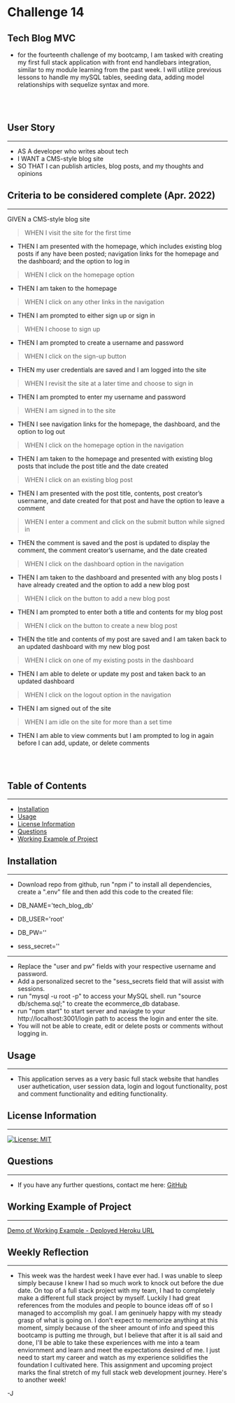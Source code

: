 # Challenge 14
## Tech Blog MVC

- for the fourteenth challenge of my bootcamp, I am tasked with creating my first full stack application with front end handlebars integration, similar to my module learning from the past week. I will utilize previous lessons to handle my mySQL tables, seeding data, adding model relationships with sequelize syntax and more.

<br>
<br>

## User Story
---

- AS A developer who writes about tech
- I WANT a CMS-style blog site
- SO THAT I can publish articles, blog posts, and my thoughts and opinions

## Criteria to be considered complete (Apr. 2022)
---

GIVEN a CMS-style blog site
> WHEN I visit the site for the first time
- THEN I am presented with the homepage, which includes existing blog posts if any have been posted; navigation links for the homepage and the dashboard; and the option to log in
> WHEN I click on the homepage option
- THEN I am taken to the homepage
> WHEN I click on any other links in the navigation
- THEN I am prompted to either sign up or sign in
> WHEN I choose to sign up
- THEN I am prompted to create a username and password
> WHEN I click on the sign-up button
- THEN my user credentials are saved and I am logged into the site
> WHEN I revisit the site at a later time and choose to sign in
- THEN I am prompted to enter my username and password
> WHEN I am signed in to the site
- THEN I see navigation links for the homepage, the dashboard, and the option to log out
> WHEN I click on the homepage option in the navigation
- THEN I am taken to the homepage and presented with existing blog posts that include the post title and the date created
> WHEN I click on an existing blog post
- THEN I am presented with the post title, contents, post creator’s username, and date created for that post and have the option to leave a comment
> WHEN I enter a comment and click on the submit button while signed in
- THEN the comment is saved and the post is updated to display the comment, the comment creator’s username, and the date created
> WHEN I click on the dashboard option in the navigation
- THEN I am taken to the dashboard and presented with any blog posts I have already created and the option to add a new blog post
> WHEN I click on the button to add a new blog post
- THEN I am prompted to enter both a title and contents for my blog post
> WHEN I click on the button to create a new blog post
- THEN the title and contents of my post are saved and I am taken back to an updated dashboard with my new blog post
> WHEN I click on one of my existing posts in the dashboard
- THEN I am able to delete or update my post and taken back to an updated dashboard
> WHEN I click on the logout option in the navigation
- THEN I am signed out of the site
> WHEN I am idle on the site for more than a set time
- THEN I am able to view comments but I am prompted to log in again before I can add, update, or delete comments

<br>
<br>

## Table of Contents
---
- [Installation](#installation)
- [Usage](#usage)
- [License Information](#license-information)
- [Questions](#questions)
- [Working Example of Project](#working-example-of-project)

## Installation
---
- Download repo from github, run "npm i" to install all dependencies, create a ".env" file and then add this code to the created file: 

- DB_NAME='tech_blog_db'
- DB_USER='root'
- DB_PW=''
- sess_secret=''

---
- Replace the "user and pw" fields with your respective username and password.
- Add a personalized secret to the "sess_secrets field that will assist with sessions.
- run "mysql -u root -p" to access your MySQL shell. run "source db/schema.sql;" to create the ecommerce_db database.
- run "npm start" to start server and naviagte to your http://localhost:3001/login path to access the login and enter the site.
- You will not be able to create, edit or delete posts or comments without logging in.

## Usage
---

- This application serves as a very basic full stack website that handles user authetication, user session data, login and logout functionality, post and comment functionality and editing functionality. 

## License Information
---
[![License: MIT](https://img.shields.io/badge/License-MIT-blue.svg)](https://opensource.org/licenses/MIT)
<br/>

## Questions
---
- If you have any further questions, contact me here: [GitHub](https://github.com/jared-ruiz)

## Working Example of Project
---
[Demo of Working Example - Deployed Heroku URL]()


## Weekly Reflection
---

- This week was the hardest week I have ever had. I was unable to sleep simply because I knew I had so much work to knock out before the due date. On top of a full stack project with my team, I had to completely make a different full stack project by myself. Luckily I had great references from the modules and people to bounce ideas off of so I managed to accomplish my goal. I am geninuely happy with my steady grasp of what is going on. I don't expect to memorize anything at this moment, simply because of the sheer amount of info and speed this bootcamp is putting me through, but I believe that after it is all said and done, I'll be able to take these experiences with me into a team enviornment and learn and meet the expectations desired of me. I just need to start my career and watch as my experience solidifies the foundation I cultivated here. This assignment and upcoming project marks the final stretch of my full stack web development journey. Here's to another week!

-J
